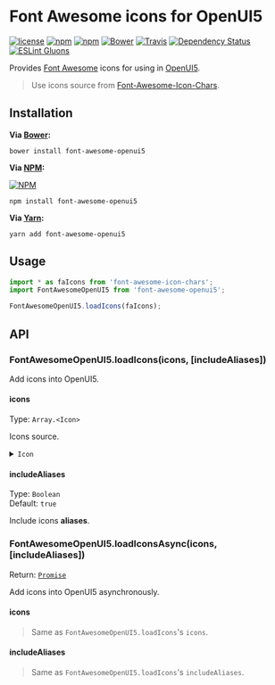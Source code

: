 # Font Awesome icons for OpenUI5
[![license](https://img.shields.io/github/license/gluons/font-awesome-openui5.svg?style=flat-square)](https://github.com/gluons/font-awesome-openui5/blob/master/LICENSE)
[![npm](https://img.shields.io/npm/v/font-awesome-openui5.svg?style=flat-square)](https://www.npmjs.com/package/font-awesome-openui5)
[![npm](https://img.shields.io/npm/dt/font-awesome-openui5.svg?style=flat-square)](https://www.npmjs.com/package/font-awesome-openui5)
[![Bower](https://img.shields.io/bower/v/font-awesome-openui5.svg?style=flat-square)](https://github.com/gluons/font-awesome-openui5)
[![Travis](https://img.shields.io/travis/gluons/font-awesome-openui5.svg?style=flat-square)](https://travis-ci.org/gluons/font-awesome-openui5)
[![Dependency Status](https://dependencyci.com/github/gluons/font-awesome-openui5/badge?style=flat-square)](https://dependencyci.com/github/gluons/font-awesome-openui5)
[![ESLint Gluons](https://img.shields.io/badge/code%20style-gluons-9C27B0.svg?style=flat-square)](https://github.com/gluons/eslint-config-gluons)

Provides [Font Awesome](http://fontawesome.io/) icons for using in [OpenUI5](http://openui5.org/).

> Use icons source from [Font-Awesome-Icon-Chars](https://github.com/gluons/Font-Awesome-Icon-Chars).

## Installation

**Via [Bower](https://bower.io):**

```
bower install font-awesome-openui5
```

**Via [NPM](https://www.npmjs.com):**

[![NPM](https://nodei.co/npm/font-awesome-openui5.png?downloads=true&downloadRank=true&stars=true)](https://www.npmjs.com/package/font-awesome-openui5)

```
npm install font-awesome-openui5
```

**Via [Yarn](https://yarnpkg.com):**

```
yarn add font-awesome-openui5
```

## Usage

```javascript
import * as faIcons from 'font-awesome-icon-chars';
import FontAwesomeOpenUI5 from 'font-awesome-openui5';

FontAwesomeOpenUI5.loadIcons(faIcons);
```

## API

### FontAwesomeOpenUI5.loadIcons(icons, [includeAliases])

Add icons into OpenUI5.

#### icons
Type: `Array.<Icon>`

Icons source.

<details>
<summary><code>Icon</code></summary>

```json
{
	"id": "times",
	"unicode": "f00d",
	"aliases": [
		"remove",
		"close"
	]
}
```

- `id`  
  Type: `String`

  Icon **id**.
- `unicode`  
  Type: `String`

  Icon **unicode** character.
- `aliases`  
  Type: `Array.<String>`

  Icon **aliases**.  
  > If icon has no **aliases**, it won't has `aliases` field.

</details>

#### includeAliases
Type: `Boolean`  
Default: `true`

Include icons **aliases**.

### FontAwesomeOpenUI5.loadIconsAsync(icons, [includeAliases])
Return: [`Promise`](https://developer.mozilla.org/en-US/docs/Web/JavaScript/Reference/Global_Objects/Promise)

Add icons into OpenUI5 asynchronously.

#### icons

> Same as `FontAwesomeOpenUI5.loadIcons`'s `icons`.

#### includeAliases

> Same as `FontAwesomeOpenUI5.loadIcons`'s `includeAliases`.
